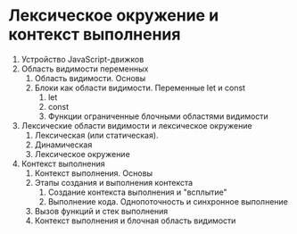 # Лексическое окружение и контекст выполнения

1. Устройство JavaScript-движков
2. Область видимости переменных
   1. Область видимости. Основы
   2. Блоки как области видимости. Переменные let и const
      1. let
      2. const
      3. Функции ограниченные блочными областями видимости
3. Лексические области видимости и лексическое окружение
   1. Лексическая (или статическая).
   2. Динамическая
   3. Лексическое окружение
4. Контекст выполнения
   1. Контекст выполнения. Основы
   2. Этапы создания и выполнения контекста
      1. Создание контекста выполнения и "всплытие"
      2. Выполнение кода. Однопоточность и синхронное выполнение
   3. Вызов функций и стек выполнения
   4. Контекст выполнения и блочная область видимости
